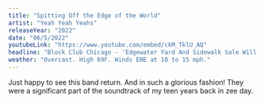 ```yaml
---
title: "Spitting Off the Edge of the World"
artist: "Yeah Yeah Yeahs"
releaseYear: "2022"
date: "06/5/2022"
youtubeLink: "https://www.youtube.com/embed/ckM_TklU_AQ"
headline: "Block Club Chicago - 'Edgewater Yard And Sidewalk Sale Will Include Over 200 Households, 18 Businesses Saturday'"
weather: "Overcast. High 69F. Winds ENE at 10 to 15 mph."
---
```


Just happy to see this band return. And in such a glorious fashion! They were a significant part of the soundtrack of my teen years back in zee day.
